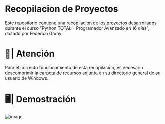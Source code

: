 # Recopilacion de Proyectos
Este repositorio contiene una recopilación de los proyectos desarrollados durante el curso "Python TOTAL - Programador Avanzado en 16 días", dictado por Federico Garay.


# 🚨| Atención
Para el correcto funcionamiento de esta recopilación, es necesario descomprimir la carpeta de recursos adjunta en su directorio general de su usuario de Windows.


# 🖥️| Demostración
![image](https://github.com/user-attachments/assets/a9bc2611-8d1a-4842-b6e4-2a326a2c2af3)

